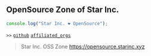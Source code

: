 ## OpenSource Zone of Star Inc.

```js
console.log("Star Inc. ❤️ OpenSource");
```

`>>`
[`github`](https://github.com/star-inc)
[`affiliated_orgs`](/SUB_ORGS.md)

> Star Inc. OSS Zone <https://opensource.starinc.xyz>
